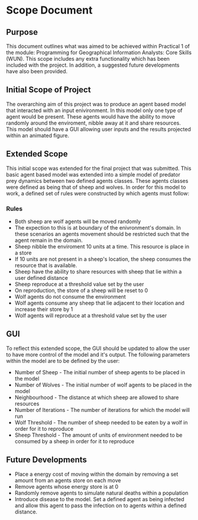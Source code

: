 # Scope Document

## Purpose
This document outlines what was aimed to be achieved within Practical 1 of the module: Programming for Geographical Information Analysts: Core Skills (WUN). This scope includes any extra functionality which has been included with the project. In addition, a suggested future developments have also been provided.

## Initial Scope of Project
The overarching aim of this project was to produce an agent based model that interacted with an input enivironment. In this model only one type of agent would be present. These agents would have the ability to move randomly around the enviroment, nibble away at it and share resources. This model should have a GUI allowing user inputs and the results projected within an animated figure.

## Extended Scope
This initial scope was extended for the final project that was submitted. This basic agent based model was extended into a simple model of predator prey dynamics between two defined agents classes. These agents classes were defined as being that of sheep and wolves. In order for this model to work, a defined set of rules were constructed by which agents must follow:

### Rules
* Both sheep are wolf agents will be moved randomly
* The expection to this is at boundary of the enivronment's domain. In these scenarios an agents movement should be restricted such that the agent remain in the domain.
* Sheep nibble the enviroment 10 units at a time. This resource is place in a store
* If 10 units are not present in a sheep's location, the sheep consumes the resource that is available.
* Sheep have the ability to share resources with sheep that lie within a user defined distance
* Sheep reproduce at a threshold value set by the user
* On reproduction, the store of a sheep will be reset to 0
* Wolf agents do not consume the environment
* Wolf agents consume any sheep that lie adjacent to their location and increase their store by 1
* Wolf agents will reproduce at a threshold value set by the user

## GUI
To reflect this extended scope, the GUI should be updated to allow the user to have more control of the model and it's output. The following parameters within the model are to be defined by the user:

* Number of Sheep - The initial number of sheep agents to be placed in the model
* Number of Wolves - The initial number of wolf agents to be placed in the model
* Neighbourhood - The distance at which sheep are allowed to share resources
* Number of Iterations - The number of iterations for which the model will run
* Wolf Threshold - The number of sheep needed to be eaten by a wolf in order for it to reproduce
* Sheep Threshold - The amount of units of environment needed to be consumed by a sheep in order for it to reproduce

## Future Developments

* Place a energy cost of moving within the domain by removing a set amount from an agents store on each move
* Remove agents whose energy store is at 0
* Randomly remove agents to simulate natural deaths within a population
* Introduce disease to the model. Set a defined agent as being infected and allow this agent to pass the infection on to agents within a defined distance.
